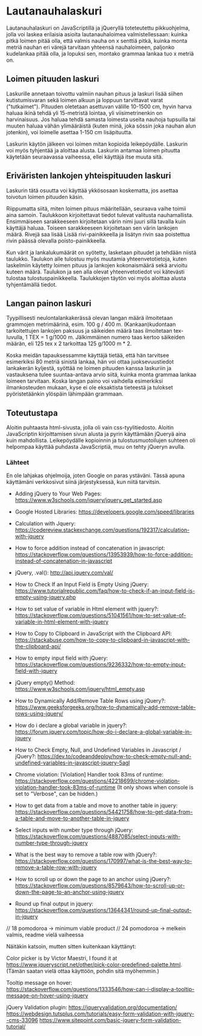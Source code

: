 # Lautanauhalaskuri

Lautanauhalaskuri on JavaScriptillä ja jQueryllä toteteutettu pikkuohjelma, jolla voi laskea erilaisia asioita
lautanauhaloimea valmistellessaan: kuinka pitkä loimen pitää olla, että valmis nauha on x senttiä pitkä, kuinka monta
metriä nauhan eri värejä tarvitaan yhteensä nauhaloimeen, paljonko kudelankaa pitää olla, ja lopuksi sen, montako
grammaa lankaa tuo x metriä on.


## Loimen pituuden laskuri

Laskurille annetaan toivottu valmiin nauhan pituus ja laskuri lisää siihen kutistumisvaran sekä loimen
alkuun ja loppuun tarvittavat varat ("tutkaimet"). Pituuden oletetaan asettuvan välille 10-1500 cm,
hyvin harva haluaa ikinä tehdä yli 15-metristä lointaa, yli viisimetrinenkin on harvinaisuus. Jos
haluaa tehdä samasta loimesta useita nauhoja tupsuilla tai muuten haluaa vähän ylimääräistä (kuten minä,
joka sössin joka nauhan alun jotenkin), voi loimelle asettaa 1-150 cm lisäpituutta.

Laskurin käytön jälkeen voi loimen mitan kopioida leikepöydälle. Laskurin voi myös tyhjentää ja aloittaa alusta.
Laskurin antamaa loimen pituutta käytetään seuraavassa vaiheessa, ellei käyttäjä itse muuta sitä.


## Eriväristen lankojen yhteispituuden laskuri

Laskurin tätä osuutta voi käyttää ykkösosaan koskematta, jos asettaa toivotun loimen pituuden käsin.

Riippumatta siitä, miten loimen pituus määritellään, seuraava vaihe toimii aina samoin. Taulukkoon kirjoitettavat
tiedot tulevat valitusta nauhamallista. Ensimmäiseen sarakkeeseen kirjoitetaan värin nimi juuri sillä tavalla kuin
käyttäjä haluaa. Toiseen sarakkeeseen kirjoitetaan sen värin lankojen määrä. Rivejä saa lisää Lisää rivi-painikkeella
ja lisätyn rivin saa poistettua rivin päässä olevalla poisto-painikkeella.

Kun värit ja lankalukumäärät on syötetty, lasketaan pituudet ja tehdään niistä taulukko. Taulukon alle tulostuu myös
muutamia yhteenvetotietoja, kuten laskelmiin käytetty loimen pituus ja lankojen kokonaismäärä sekä arvioitu kuteen määrä.
Taulukon ja sen alla olevat yhteenvetotiedot voi kätevästi tulostaa tulostuspainikkeella. Taulukkojen täytön
voi myös aloittaa alusta tyhjentämällä tiedot.


## Langan painon laskuri

Tyypillisesti neulontalankakerässä olevan langan määrä ilmoitetaan grammojen metrimäärinä, esim. 100 g / 400 m.
(Kankaan)kudontaan tarkoitettujen lankojen paksuus ja säikeiden määrä taas ilmoitetaan tex-luvulla, 1 TEX = 1 g/1000 m.
Jälkimmäinen numero taas kertoo säikeiden määrän, eli 125 tex x 2 tarkoittaa 125 g/1000 m * 2.

Koska meidän tapauksessamme käyttäjä tietää, että hän tarvitsee esimerkiksi 80 metriä sinistä lankaa, hän voi ottaa
juoksevuustiedot lankakerän kyljestä, syöttää ne loimen pituuden kanssa laskuriin ja vastauksena tulee suuntaa-antava
arvio siitä, kuinka monta grammaa lankaa loimeen tarvitaan. Koska langan paino voi vaihdella esimerkiksi ilmankosteuden
mukaan, kyse ei ole eksaktista tieteestä ja tulokset pyöristetäänkin ylöspäin lähimpään grammaan.


## Toteutustapa

Aloitin puhtaasta html-sivusta, jolla oli vain css-tyylitiedosto. Aloitin JavaScriptin kirjoittamisen sivun alusta ja
pyrin käyttämään jQueryä aina kuin mahdollista. Leikepöydälle kopioinnin ja tulostusmuotoilujen suhteen oli helpompaa
käyttää puhdasta JavaScriptiä, muu on tehty jQueryn avulla.

### Lähteet

En ole lahjakas ohjelmoija, joten Google on paras ystäväni. Tässä apuna käyttämäni verkkosivut siinä järjestyksessä,
kun niitä tarvitsin.


* Adding jQuery to Your Web Pages: https://www.w3schools.com/jquery/jquery_get_started.asp

* Google Hosted Libraries: https://developers.google.com/speed/libraries

* Calculation with Jquery: https://codereview.stackexchange.com/questions/192317/calculation-with-jquery

* How to force addition instead of concatenation in javascript: https://stackoverflow.com/questions/13953939/how-to-force-addition-instead-of-concatenation-in-javascript

* jQuery, .val(): http://api.jquery.com/val/

* How to Check If an Input Field is Empty Using jQuery: https://www.tutorialrepublic.com/faq/how-to-check-if-an-input-field-is-empty-using-jquery.php

* How to set value of variable in Html element with jquery?: https://stackoverflow.com/questions/51041561/how-to-set-value-of-variable-in-html-element-with-jquery

* How to Copy to Clipboard in JavaScript with the Clipboard API: https://stackabuse.com/how-to-copy-to-clipboard-in-javascript-with-the-clipboard-api/

* How to empty input field with jQuery: https://stackoverflow.com/questions/9236332/how-to-empty-input-field-with-jquery

* jQuery empty() Method: https://www.w3schools.com/jquery/html_empty.asp

* How to Dynamically Add/Remove Table Rows using jQuery?: https://www.geeksforgeeks.org/how-to-dynamically-add-remove-table-rows-using-jquery/

* How do i declare a global variable in jquery?: https://forum.jquery.com/topic/how-do-i-declare-a-global-variable-in-jquery

* How to Check Empty, Null, and Undefined Variables in Javascript / jQuery?: https://dev.to/codeanddeploy/how-to-check-empty-null-and-undefined-variables-in-javascript-jquery-5agl

* Chrome violation: [Violation] Handler took 83ms of runtime: https://stackoverflow.com/questions/42218699/chrome-violation-violation-handler-took-83ms-of-runtime
(It only shows when console is set to "Verbose", can be hidden.)

* How to get data from a table and move to another table in jquery: https://stackoverflow.com/questions/54421758/how-to-get-data-from-a-table-and-move-to-another-table-in-jquery

* Select inputs with number type through jQuery: https://stackoverflow.com/questions/4887085/select-inputs-with-number-type-through-jquery

* What is the best way to remove a table row with jQuery?: https://stackoverflow.com/questions/170997/what-is-the-best-way-to-remove-a-table-row-with-jquery

* How to scroll up or down the page to an anchor using jQuery?: https://stackoverflow.com/questions/8579643/how-to-scroll-up-or-down-the-page-to-an-anchor-using-jquery

* Round up final output in jquery: https://stackoverflow.com/questions/13644341/round-up-final-output-in-jquery



// 18 pomodoroa -> minimum viable product
// 24 pomodoroa -> melkein valmis, readme vielä vaiheessa


Näitäkin katsoin, mutten sitten kuitenkaan käyttänyt:

Color picker is by Victor Maestri, I found it at https://www.jqueryscript.net/other/pick-color-predefined-palette.html.
(Tämän saatan vielä ottaa käyttöön, pohdin sitä myöhemmin.)

Tooltip message on hover: https://stackoverflow.com/questions/1333546/how-can-i-display-a-tooltip-message-on-hover-using-jquery 

jQuery Validation plugin: https://jqueryvalidation.org/documentation/
https://webdesign.tutsplus.com/tutorials/easy-form-validation-with-jquery--cms-33096
https://www.sitepoint.com/basic-jquery-form-validation-tutorial/

